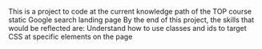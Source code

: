 This is a project to code at the current knowledge path of the TOP course static Google search landing page
By the end of this project, the skills that would be reflected are:
Understand how to use classes and ids to target CSS at specific elements on the page

